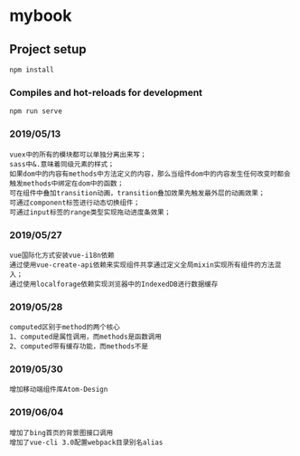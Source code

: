 # mybook

## Project setup
```
npm install
```

### Compiles and hot-reloads for development
```
npm run serve
```
### 2019/05/13
```
vuex中的所有的模块都可以单独分离出来写；
sass中&.意味着同级元素的样式；
如果dom中的内容有methods中方法定义的内容，那么当组件dom中的内容发生任何改变时都会触发methods中绑定在dom中的函数；
可在组件中叠加transition动画，transition叠加效果先触发最外层的动画效果； 
可通过component标签进行动态切换组件；
可通过input标签的range类型实现拖动进度条效果；
```

### 2019/05/27
```
vue国际化方式安装vue-i18n依赖
通过使用vue-create-api依赖来实现组件共享通过定义全局mixin实现所有组件的方法混入；
通过使用localforage依赖实现浏览器中的IndexedDB进行数据缓存
```
### 2019/05/28
```
computed区别于method的两个核心
1、computed是属性调用，而methods是函数调用
2、computed带有缓存功能，而methods不是
```
### 2019/05/30
```
增加移动端组件库Atom-Design
```
### 2019/06/04
```
增加了bing首页的背景图接口调用
增加了vue-cli 3.0配置webpack目录别名alias
```
